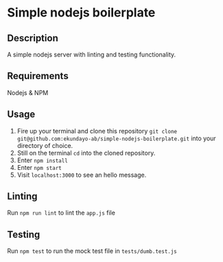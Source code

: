 # Simple nodejs boilerplate

## Description
A simple nodejs server with linting and testing functionality.

## Requirements
Nodejs & NPM

## Usage
1. Fire up your terminal and clone this repository `git clone git@github.com:ekundayo-ab/simple-nodejs-boilerplate.git` into your directory of choice.
2. Still on the terminal `cd` into the cloned repository.
3. Enter `npm install`
4. Enter `npm start`
5. Visit `localhost:3000` to see an hello message.

## Linting
Run `npm run lint` to lint the `app.js` file

## Testing
Run `npm test` to run the mock test file in `tests/dumb.test.js`
